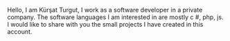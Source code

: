 Hello, I am Kürşat Turgut,
I work as a software developer in a private company.
The software languages I am interested in are mostly c #, php, js.
I would like to share with you the small projects I have created in this account.

<!---
kturgut-dev/kturgut-dev is a ✨ special ✨ repository because its `README.md` (this file) appears on your GitHub profile.
You can click the Preview link to take a look at your changes.
--->
